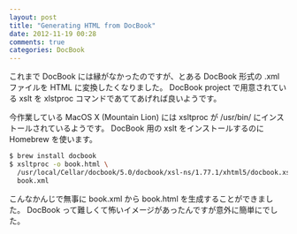 ```yaml
---
layout: post
title: "Generating HTML from DocBook"
date: 2012-11-19 00:28
comments: true
categories: DocBook
---
```


これまで DocBook には縁がなかったのですが、とある DocBook 形式の .xml ファイルを HTML に変換したくなりました。
DocBook project で用意されている xslt を xlstproc コマンドであててあげれば良いようです。

今作業している MacOS X (Mountain Lion) には xsltproc が /usr/bin/ にインストールされているようです。
DocBook 用の xslt をインストールするのに Homebrew を使います。

```sh
$ brew install docbook
$ xsltproc -o book.html \
  /usr/local/Cellar/docbook/5.0/docbook/xsl-ns/1.77.1/xhtml5/docbook.xsl \
  book.xml
```

こんなかんじで無事に book.xml から book.html を生成することができました。
DocBook って難しくて怖いイメージがあったんですが意外に簡単にでした。